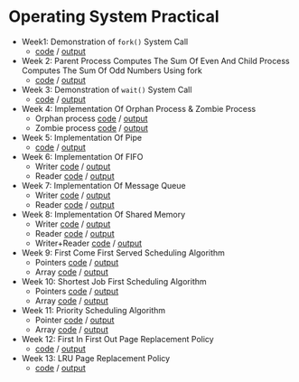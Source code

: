 # Operating System Practical

- Week1: Demonstration of `fork()` System Call
  - [code](./week1.1.c) / [output](./week1.1.txt)
- Week 2: Parent Process Computes The Sum Of Even And Child Process Computes The Sum Of Odd Numbers Using fork
  - [code](./week1.2.c) / [output](./week1.2.txt)
- Week 3: Demonstration of `wait()` System Call
  - [code](./week3.1.c) / [output](./week3.1.txt)
- Week 4: Implementation Of Orphan Process & Zombie Process
  - Orphan process [code](./week4.1.c) / [output](./week4.1.txt)
  - Zombie process [code](./week4.2.c) / [output](./week4.2.txt)
- Week 5: Implementation Of Pipe
  - [code](./week5.1.c) / [output](./week5.1.txt)
- Week 6: Implementation Of FIFO
  - Writer [code](./week6.1.c) / [output](./week6.1.txt)
  - Reader [code](./week6.2.c) / [output](./week6.2.txt)
- Week 7: Implementation Of Message Queue
  - Writer [code](./week7.1.c) / [output](./week7.1.txt)
  - Reader [code](./week7.2.c) / [output](./week7.2.txt)
- Week 8: Implementation Of Shared Memory
  - Writer [code](./week8.1.c) / [output](./week8.1.txt)
  - Reader [code](./week8.2.c) / [output](./week8.2.txt)
  - Writer+Reader [code](./week8.3.c) / [output](./week8.3.txt)
- Week 9: First Come First Served Scheduling Algorithm
  - Pointers [code](./week9.1.c) / [output](./week9.1.txt)
  - Array [code](./week9.2.c) / [output](./week9.2.txt)
- Week 10: Shortest Job First Scheduling Algorithm
  - Pointers [code](./week10.1.c) / [output](./week10.1.txt)
  - Array [code](./week10.2.c) / [output](./week10.2.txt)
- Week 11: Priority Scheduling Algorithm
  - Pointer [code](./week11.1.c) / [output](./week11.1.txt)
  - Array [code](./week11.1.c) / [output](./week11.1.txt)
- Week 12: First In First Out Page Replacement Policy
  - [code](./week12.1.c) / [output](./week12.1.txt)
- Week 13: LRU Page Replacement Policy
  - [code](./week13.1.c) / [output](./week13.1.txt)